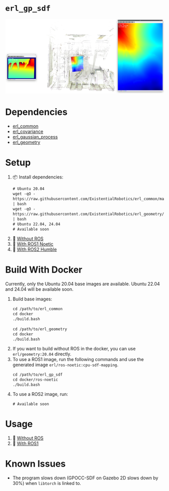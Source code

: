 `erl_gp_sdf`
=================

![](test/gtest/assets/test_gp_sdf_mapping_cow_and_lady.png)

# Dependencies

- [erl_common](https://github.com/ExistentialRobotics/erl_common)
- [erl_covariance](https://github.com/ExistentialRobotics/erl_covariance)
- [erl_gaussian_process](https://github.com/ExistentialRobotics/erl_gaussian_process)
- [erl_geometry](https://github.com/ExistentialRobotics/erl_geometry)

# Setup

1. 📦 Install dependencies:
    ```shell
    # Ubuntu 20.04
    wget -qO - https://raw.githubusercontent.com/ExistentialRobotics/erl_common/main/scripts/setup_ubuntu_20.04.bash | bash
    wget -qO - https://raw.githubusercontent.com/ExistentialRobotics/erl_geometry/main/scripts/setup_ubuntu_20.04.bash | bash
    # Ubuntu 22.04, 24.04
    # Available soon
    ```
2. 🚪 [Without ROS](docs/setup_no_ros.md)
3. 🚪 [With ROS1 Noetic](docs/setup_ros1.md)
4. 🚪 [With ROS2 Humble](docs/setup_ros2.md)

# Build With Docker

Currently, only the Ubuntu 20.04 base images are available. Ubuntu 22.04 and 24.04 will be available
soon.

1. Build base images:
    ```shell
    cd /path/to/erl_common
    cd docker
    ./build.bash
    
    cd /path/to/erl_geometry
    cd docker
    ./build.bash
    ```
2. If you want to build without ROS in the docker, you can use `erl/geometry:20.04` directly.
3. To use a ROS1 image, run the following commands and use the generated image
   `erl/ros-noetic:cpu-sdf-mapping`.
    ```shell
    cd /path/to/erl_gp_sdf
    cd docker/ros-noetic
    ./build.bash
    ```
4. To use a ROS2 image, run:
    ```shell
    # Available soon
    ```

# Usage

1. 🚪 [Without ROS](docs/usage_no_ros.md)
2. 🚪 [With ROS1](docs/usage_ros1.md)

# Known Issues

- The program slows down (GPOCC-SDF on Gazebo 2D slows down by 30%) when `libtorch` is linked to.
